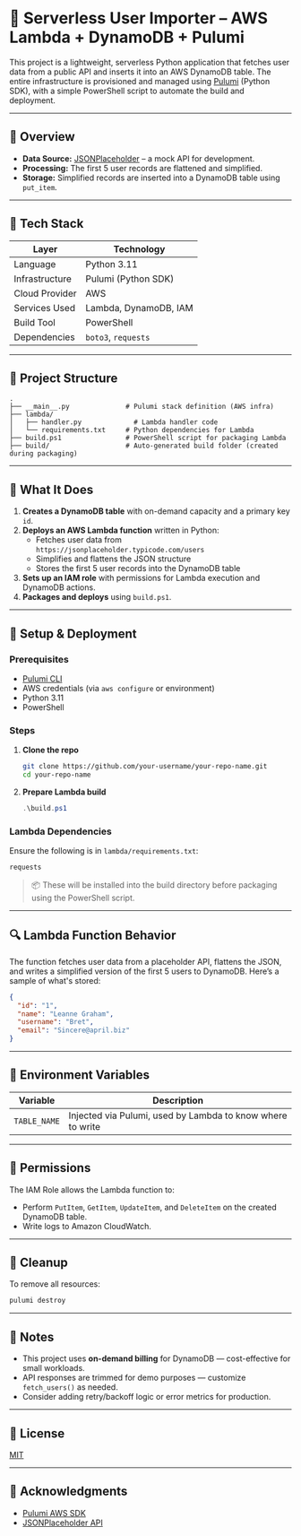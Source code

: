 # 🧩 Serverless User Importer – AWS Lambda + DynamoDB + Pulumi

This project is a lightweight, serverless Python application that fetches user data from a public API and inserts it into an AWS DynamoDB table. The entire infrastructure is provisioned and managed using [Pulumi](https://www.pulumi.com/) (Python SDK), with a simple PowerShell script to automate the build and deployment.

--- 
## 📌 Overview

- **Data Source:** [JSONPlaceholder](https://jsonplaceholder.typicode.com/users) – a mock API for development.
- **Processing:** The first 5 user records are flattened and simplified.
- **Storage:** Simplified records are inserted into a DynamoDB table using `put_item`.

---

## 🧱 Tech Stack

| Layer              | Technology        |
|-------------------|-------------------|
| Language           | Python 3.11       |
| Infrastructure     | Pulumi (Python SDK) |
| Cloud Provider     | AWS               |
| Services Used      | Lambda, DynamoDB, IAM |
| Build Tool         | PowerShell        |
| Dependencies       | `boto3`, `requests` |

---

## 🧱 Project Structure

```
.
├── __main__.py              # Pulumi stack definition (AWS infra)
├── lambda/
│   ├── handler.py             # Lambda handler code
│   └── requirements.txt     # Python dependencies for Lambda
├── build.ps1                # PowerShell script for packaging Lambda
├── build/                   # Auto-generated build folder (created during packaging)
```

---

## 🚀 What It Does

1. **Creates a DynamoDB table** with on-demand capacity and a primary key `id`.
2. **Deploys an AWS Lambda function** written in Python:
   - Fetches user data from `https://jsonplaceholder.typicode.com/users`
   - Simplifies and flattens the JSON structure
   - Stores the first 5 user records into the DynamoDB table
3. **Sets up an IAM role** with permissions for Lambda execution and DynamoDB actions.
4. **Packages and deploys** using `build.ps1`.

---

## 🔧 Setup & Deployment

### Prerequisites

- [Pulumi CLI](https://www.pulumi.com/docs/get-started/)
- AWS credentials (via `aws configure` or environment)
- Python 3.11
- PowerShell

### Steps

1. **Clone the repo**  
   ```sh
   git clone https://github.com/your-username/your-repo-name.git
   cd your-repo-name
   ```

2. **Prepare Lambda build**  
   ```powershell
   .\build.ps1
   ```

### Lambda Dependencies

Ensure the following is in `lambda/requirements.txt`:

```txt
requests
```

> 📦 These will be installed into the build directory before packaging using the PowerShell script.

---

## 🔍 Lambda Function Behavior

The function fetches user data from a placeholder API, flattens the JSON, and writes a simplified version of the first 5 users to DynamoDB. Here’s a sample of what's stored:

```json
{
  "id": "1",
  "name": "Leanne Graham",
  "username": "Bret",
  "email": "Sincere@april.biz"
}
```

---

## 📂 Environment Variables

| Variable      | Description                     |
|---------------|---------------------------------|
| `TABLE_NAME`  | Injected via Pulumi, used by Lambda to know where to write |

---

## 📜 Permissions

The IAM Role allows the Lambda function to:

- Perform `PutItem`, `GetItem`, `UpdateItem`, and `DeleteItem` on the created DynamoDB table.
- Write logs to Amazon CloudWatch.

---

## 🧼 Cleanup

To remove all resources:

```sh
pulumi destroy
```

---

## 🧠 Notes

- This project uses **on-demand billing** for DynamoDB — cost-effective for small workloads.
- API responses are trimmed for demo purposes — customize `fetch_users()` as needed.
- Consider adding retry/backoff logic or error metrics for production.

---

## 📃 License

[MIT](LICENSE)

---

## 🙌 Acknowledgments

- [Pulumi AWS SDK](https://www.pulumi.com/registry/packages/aws/)
- [JSONPlaceholder API](https://jsonplaceholder.typicode.com/)